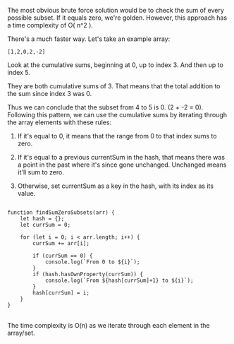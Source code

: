 The most obvious brute force solution would be to check the sum of every possible subset. If it equals zero, we're golden. However, this approach has a time complexity of O( n^2 ).

There's a much faster way. Let's take an example array:

<pre>
<code>[1,2,0,2,-2]</code>
</pre>

Look at the cumulative sums, beginning at 0, up to index 3. And then up to index 5. 

They are both cumulative sums of 3. That means that the total addition to the sum since index 3 was 0. 

Thus we can conclude that the subset from 4 to 5 is 0. (2 + -2 = 0). Following this pattern, we can use the cumulative sums by iterating through the array elements with these rules:

1. If it's equal to 0, it means that the range from 0 to that index sums to zero.

2. If it's equal to a previous currentSum in the hash, that means there was a point in the past where it's since gone unchanged. Unchanged means it'll sum to zero.

3. Otherwise, set currentSum as a key in the hash, with its index as its value.

<pre>
<code>
function findSumZeroSubsets(arr) {
    let hash = {};
    let currSum = 0;

    for (let i = 0; i < arr.length; i++) {
        currSum += arr[i];
 
        if (currSum == 0) {
            console.log(`From 0 to ${i}`);
        }
        if (hash.hasOwnProperty(currSum)) {
            console.log(`From ${hash[currSum]+1} to ${i}`);
        }
        hash[currSum] = i;
    }
}
</code>
</pre>

The time complexity is O(n) as we iterate through each element in the array/set.